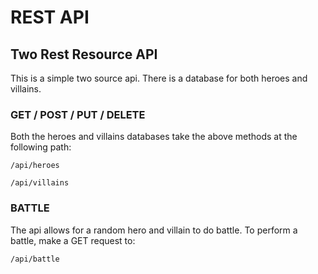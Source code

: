 # REST API

## Two Rest Resource API

This is a simple two source api.  There is a database for both heroes and villains.

### GET / POST / PUT / DELETE

Both the heroes and villains databases take the above methods at the following path:

```
/api/heroes
```
```
/api/villains
```

### BATTLE

The api allows for a random hero and villain to do battle.  To perform a battle,
make a GET request to:
```
/api/battle
```
